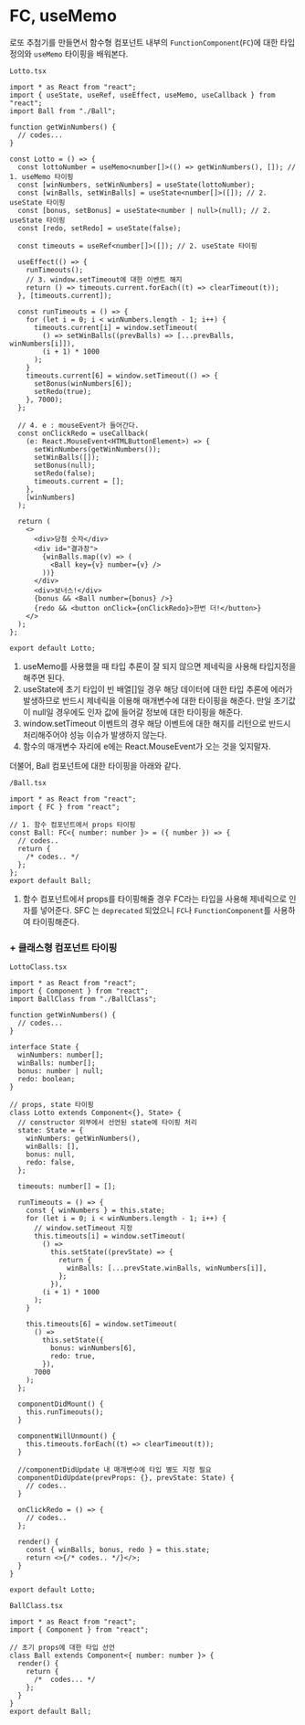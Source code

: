 ﻿# FC, useMemo

로또 추첨기를 만들면서 함수형 컴포넌트 내부의 `FunctionComponent`(`FC`)에 대한 타입 정의와 `useMemo` 타이핑을 배워본다.

`Lotto.tsx`

```tsx
import * as React from "react";
import { useState, useRef, useEffect, useMemo, useCallback } from "react";
import Ball from "./Ball";

function getWinNumbers() {
  // codes...
}

const Lotto = () => {
  const lottoNumber = useMemo<number[]>(() => getWinNumbers(), []); // 1. useMemo 타이핑
  const [winNumbers, setWinNumbers] = useState(lottoNumber);
  const [winBalls, setWinBalls] = useState<number[]>([]); // 2. useState 타이핑
  const [bonus, setBonus] = useState<number | null>(null); // 2. useState 타이핑
  const [redo, setRedo] = useState(false);

  const timeouts = useRef<number[]>([]); // 2. useState 타이핑

  useEffect(() => {
    runTimeouts();
    // 3. window.setTimeout에 대한 이벤트 해지
    return () => timeouts.current.forEach((t) => clearTimeout(t));
  }, [timeouts.current]);

  const runTimeouts = () => {
    for (let i = 0; i < winNumbers.length - 1; i++) {
      timeouts.current[i] = window.setTimeout(
        () => setWinBalls((prevBalls) => [...prevBalls, winNumbers[i]]),
        (i + 1) * 1000
      );
    }
    timeouts.current[6] = window.setTimeout(() => {
      setBonus(winNumbers[6]);
      setRedo(true);
    }, 7000);
  };

  // 4. e : mouseEvent가 들어간다.
  const onClickRedo = useCallback(
    (e: React.MouseEvent<HTMLButtonElement>) => {
      setWinNumbers(getWinNumbers());
      setWinBalls([]);
      setBonus(null);
      setRedo(false);
      timeouts.current = [];
    },
    [winNumbers]
  );

  return (
    <>
      <div>당첨 숫자</div>
      <div id="결과창">
        {winBalls.map((v) => (
          <Ball key={v} number={v} />
        ))}
      </div>
      <div>보너스!</div>
      {bonus && <Ball number={bonus} />}
      {redo && <button onClick={onClickRedo}>한번 더!</button>}
    </>
  );
};

export default Lotto;
```

1. useMemo를 사용했을 때 타입 추론이 잘 되지 않으면 제네릭을 사용해 타입지정을 해주면 된다.
2. useState에 초기 타입이 빈 배열[]일 경우 해당 데이터에 대한 타입 추론에 에러가 발생하므로 반드시 제네릭을 이용해 매개변수에 대한 타이핑을 해준다. 만일 초기값이 null일 경우에도 인자 값에 들어갈 정보에 대한 타이핑을 해준다.
3. window.setTimeout 이벤트의 경우 해당 이벤트에 대한 해지를 리턴으로 반드시 처리해주어야 성능 이슈가 발생하지 않는다.
4. 함수의 매개변수 자리에 e에는 React.MouseEvent가 오는 것을 잊지말자.

더불어, Ball 컴포넌트에 대한 타이핑을 아래와 같다.

`/Ball.tsx`

```tsx
import * as React from "react";
import { FC } from "react";

// 1. 함수 컴포넌트에서 props 타이핑
const Ball: FC<{ number: number }> = ({ number }) => {
  // codes..
  return {
    /* codes.. */
  };
};
export default Ball;
```

1. 함수 컴포넌트에서 props를 타이핑해줄 경우 FC라는 타입을 사용해 제네릭으로 인자를 넣어준다.
   SFC 는 `deprecated` 되었으니 `FC`나 `FunctionComponent`를 사용하여 타이핑해준다.

### + 클래스형 컴포넌트 타이핑

`LottoClass.tsx`

```tsx
import * as React from "react";
import { Component } from "react";
import BallClass from "./BallClass";

function getWinNumbers() {
  // codes...
}

interface State {
  winNumbers: number[];
  winBalls: number[];
  bonus: number | null;
  redo: boolean;
}

// props, state 타이핑
class Lotto extends Component<{}, State> {
  // constructor 외부에서 선언된 state에 타이핑 처리
  state: State = {
    winNumbers: getWinNumbers(),
    winBalls: [],
    bonus: null,
    redo: false,
  };

  timeouts: number[] = [];

  runTimeouts = () => {
    const { winNumbers } = this.state;
    for (let i = 0; i < winNumbers.length - 1; i++) {
      // window.setTimeout 지정
      this.timeouts[i] = window.setTimeout(
        () =>
          this.setState((prevState) => {
            return {
              winBalls: [...prevState.winBalls, winNumbers[i]],
            };
          }),
        (i + 1) * 1000
      );
    }

    this.timeouts[6] = window.setTimeout(
      () =>
        this.setState({
          bonus: winNumbers[6],
          redo: true,
        }),
      7000
    );
  };

  componentDidMount() {
    this.runTimeouts();
  }

  componentWillUnmount() {
    this.timeouts.forEach((t) => clearTimeout(t));
  }

  //componentDidUpdate 내 매개변수에 타입 별도 지정 필요
  componentDidUpdate(prevProps: {}, prevState: State) {
    // codes..
  }

  onClickRedo = () => {
    // codes..
  };

  render() {
    const { winBalls, bonus, redo } = this.state;
    return <>{/* codes.. */}</>;
  }
}

export default Lotto;
```

`BallClass.tsx`

```tsx
import * as React from "react";
import { Component } from "react";

// 초기 props에 대한 타입 선언
class Ball extends Component<{ number: number }> {
  render() {
    return {
      /*  codes... */
    };
  }
}
export default Ball;
```
